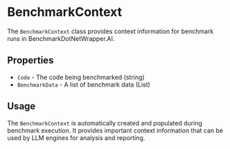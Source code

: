 # BenchmarkContext

The `BenchmarkContext` class provides context information for benchmark runs in BenchmarkDotNetWrapper.AI.

## Properties

- `Code` - The code being benchmarked (string)
- `BenchmarkData` - A list of benchmark data (List<BenchmarkData>)

## Usage

The `BenchmarkContext` is automatically created and populated during benchmark execution. It provides important context information that can be used by LLM engines for analysis and reporting.
